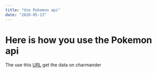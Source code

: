 ```yaml
---
title: "Use Pokemon api"
date: "2020-05-13"
---
```


# Here is how you use the Pokemon api

The use this [URL](https://pokeapi.co/)
get the data on charmander
